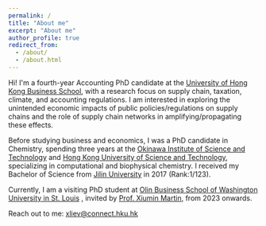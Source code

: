 ```yaml
---
permalink: /
title: "About me"
excerpt: "About me"
author_profile: true
redirect_from: 
  - /about/
  - /about.html
---
```


Hi! I'm a fourth-year Accounting PhD candidate at the [University of Hong Kong Business School](https://www.hkubs.hku.hk/glocal/), with a research focus on supply chain, taxation, climate, and accounting regulations. I am interested in exploring the unintended economic impacts of public policies/regulations on supply chains and the role of supply chain networks in amplifying/propagating these effects.

Before studying business and economics, I was a PhD candidate in Chemistry, spending three years at the [Okinawa Institute of Science and Technology](https://www.oist.jp/) and [Hong Kong University of Science and Technology](https://hkust.edu.hk/), specializing in computational and biophysical chemistry. I received my Bachelor of Science from [Jilin University](https://global.jlu.edu.cn/) in 2017 (Rank:1/123).

Currently, I am a visiting PhD student at [Olin Business School of Washington University in St. Louis](https://olin.wustl.edu/) , invited by [Prof. Xiumin Martin](https://www.xiuminmartinwustl.com/), from 2023 onwards.

Reach out to me: xliev@connect.hku.hk